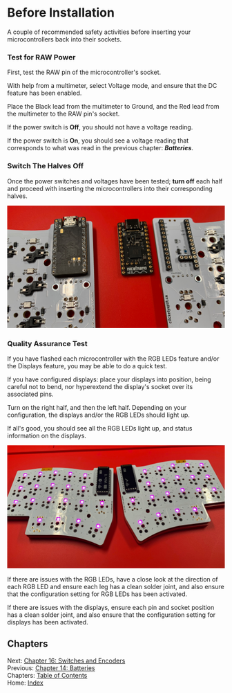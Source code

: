 # Before Installation
A couple of recommended safety activities before inserting your microcontrollers back into their sockets.

### Test for RAW Power
First, test the RAW pin of the microcontroller's socket.

With help from a multimeter, select Voltage mode, and ensure that the DC feature has been enabled.

Place the Black lead from the multimeter to Ground, and the Red lead from the multimeter to the RAW pin's socket.

If the power switch is **Off**, you should not have a voltage reading.

If the power switch is **On**, you should see a voltage reading that corresponds to what was read in the previous chapter: ***Batteries***.

### Switch The Halves Off
Once the power switches and voltages have been tested; **turn off** each half and proceed with inserting the microcontrollers into their corresponding halves.

![MCU Installation: Install](images/15-mcu-installation.png)

### Quality Assurance Test
If you have flashed each microcontroller with the RGB LEDs feature and/or the Displays feature, you may be able to do a quick test.

If you have configured displays: place your displays into position, being careful not to bend, nor hyperextend the display's socket over its associated pins.

Turn on the right half, and then the left half.  Depending on your configuration, the displays and/or the RGB LEDs should light up.

If all's good, you should see all the RGB LEDs light up, and status information on the displays.

![MCU Installation: Batteries QA](images/15-mcu-batteries-qa.png)

If there are issues with the RGB LEDs, have a close look at the direction of each RGB LED and ensure each leg has a clean solder joint, and also ensure that the configuration setting for RGB LEDs has been activated.

If there are issues with the displays, ensure each pin and socket position has a clean solder joint, and also ensure that the configuration setting for displays has been activated.

## Chapters
Next: [Chapter 16: Switches and Encoders](16-Switches-Encoders.md) \
Previous: [Chapter 14: Batteries](14-Batteries.md) \
Chapters: [Table of Contents](README.md) \
Home: [Index](/README.md)
